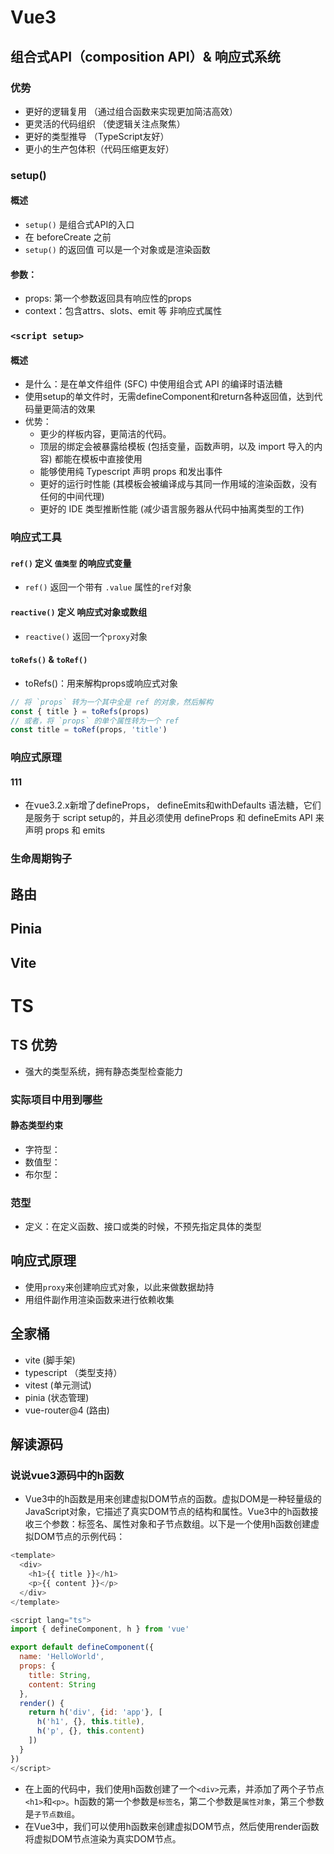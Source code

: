 # Vue3 
## 组合式API（composition API）& 响应式系统
### 优势
- 更好的逻辑复用 （通过组合函数来实现更加简洁高效）
- 更灵活的代码组织 （使逻辑关注点聚焦）
- 更好的类型推导 （TypeScript友好）
- 更小的生产包体积（代码压缩更友好）
### setup()
#### 概述
- `setup()` 是组合式API的入口
- 在 beforeCreate 之前
- `setup()` 的返回值 可以是一个对象或是渲染函数
#### 参数：
- props: 第一个参数返回具有响应性的props
- context：包含attrs、slots、emit 等 非响应式属性
  
### `<script setup>`
#### 概述
  - 是什么：是在单文件组件 (SFC) 中使用组合式 API 的编译时语法糖
  - 使用setup的单文件时，无需defineComponent和return各种返回值，达到代码量更简洁的效果
  - 优势：
  	- 更少的样板内容，更简洁的代码。
  	- 顶层的绑定会被暴露给模板 (包括变量，函数声明，以及 import 导入的内容) 都能在模板中直接使用
  	- 能够使用纯 Typescript 声明 props 和发出事件
  	- 更好的运行时性能 (其模板会被编译成与其同一作用域的渲染函数，没有任何的中间代理)
  	- 更好的 IDE 类型推断性能 (减少语言服务器从代码中抽离类型的工作)


### 响应式工具
#### `ref()` 定义 `值类型` 的响应式变量
- `ref()` 返回一个带有 `.value` 属性的`ref`对象
#### `reactive()` 定义 响应式对象或数组
- `reactive()` 返回一个`proxy`对象 

#### `toRefs()` & `toRef()`
- toRefs()：用来解构props或响应式对象
```js
// 将 `props` 转为一个其中全是 ref 的对象，然后解构
const { title } = toRefs(props)
// 或者，将 `props` 的单个属性转为一个 ref
const title = toRef(props, 'title')
```

### 响应式原理

#### 111
- 在vue3.2.x新增了defineProps， defineEmits和withDefaults 语法糖，它们是服务于 script setup的，并且必须使用 defineProps 和 defineEmits API 来声明 props 和 emits

### 生命周期钩子

## 路由

## Pinia

## Vite

# TS

## TS 优势
- 强大的类型系统，拥有静态类型检查能力


### 实际项目中用到哪些

#### 静态类型约束
- 字符型：
- 数值型：
- 布尔型：


### 范型
- 定义：在定义函数、接口或类的时候，不预先指定具体的类型

## 响应式原理
- 使用`proxy`来创建响应式对象，以此来做数据劫持
- 用组件副作用渲染函数来进行依赖收集

## 全家桶
- vite (脚手架)
- typescript （类型支持）
- vitest (单元测试)
- pinia (状态管理)
- vue-router@4 (路由)

## 解读源码

### 说说vue3源码中的h函数

- Vue3中的h函数是用来创建虚拟DOM节点的函数。虚拟DOM是一种轻量级的JavaScript对象，它描述了真实DOM节点的结构和属性。Vue3中的h函数接收三个参数：标签名、属性对象和子节点数组。以下是一个使用h函数创建虚拟DOM节点的示例代码：
```js
<template>
  <div>
    <h1>{{ title }}</h1>
    <p>{{ content }}</p>
  </div>
</template>

<script lang="ts">
import { defineComponent, h } from 'vue'

export default defineComponent({
  name: 'HelloWorld',
  props: {
    title: String,
    content: String
  },
  render() {
    return h('div', {id: 'app'}, [
      h('h1', {}, this.title),
      h('p', {}, this.content)
    ])
  }
})
</script>
```
- 在上面的代码中，我们使用h函数创建了一个`<div>`元素，并添加了两个子节点`<h1>`和`<p>`。h函数的第一个参数是`标签名`，第二个参数是`属性对象`，第三个参数是`子节点数组`。
- 在Vue3中，我们可以使用h函数来创建虚拟DOM节点，然后使用render函数将虚拟DOM节点渲染为真实DOM节点。